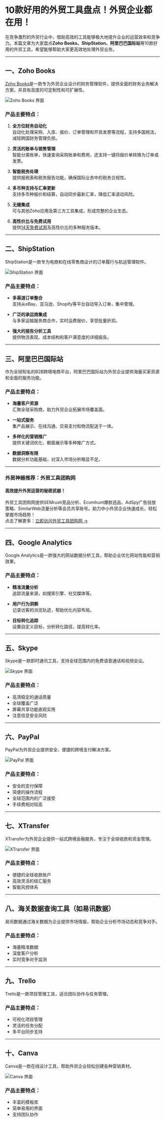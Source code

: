 # 10款好用的外贸工具盘点！外贸企业都在用！

在竞争激烈的外贸行业中，借助高效的工具能够极大地提升企业的运营效率和竞争力。本篇文章为大家盘点**Zoho Books、ShipStation、阿里巴巴国际站**等10款好用的外贸工具，希望能够帮助大家更高效地处理外贸业务。

---

## 一、Zoho Books

[Zoho Books](https://www.zoho.com.cn/books/)是一款专为外贸企业设计的财务管理软件，提供全面的财务业务解决方案，并具有高度的可定制性和可扩展性。

![Zoho Books 界面](https://zdblogscdn.zoho.com.cn/sites/books/articles/files/shouye.png)

### 产品主要特点：

1. **全方位财务自动化**  
   自动化处理采购、入库、报价、订单管理和开具发票等流程，支持多国税法，减轻跨国财务管理负担。

2. **灵活的账单与销售管理**  
   智能分类账单，快速查询采购账单和费用，还支持一键将报价单转换为订单或发票。

3. **智能税务处理**  
   提供报税表和税务报告功能，确保国际业务中的税务合规性。

4. **多币种支持与汇率更新**  
   支持多币种报价和结算，自动同步最新汇率，降低汇率波动风险。

5. **无缝集成**  
   可与其他Zoho应用及第三方工具集成，形成完整的企业生态。

6. **高性价比与免费试用**  
   提供[14天免费试用](https://www.zoho.com.cn/books/signup/)及高性价比的多种服务版本。

---

## 二、ShipStation

ShipStation是一款专为电商和在线零售商设计的订单履行与航运管理软件。

![ShipStation 界面](https://zdblogscdn.zoho.com.cn/sites/books/articles/files/shipstation.png)

### 产品主要特点：

- **多渠道订单整合**  
  支持从eBay、亚马逊、Shopify等平台自动导入订单，集中管理。

- **广泛的承运商集成**  
  与多家运输服务商合作，实时运费报价，享受批量折扣。

- **强大的报告分析工具**  
  提供物流表现、成本结构和客户满意度的详细报告。

---

## 三、阿里巴巴国际站

作为全球知名的B2B跨境电商平台，阿里巴巴国际站为外贸企业提供海量买家资源和全面的服务功能。

### 产品主要特点：

- **海量客户资源**  
  汇聚全球采购商，助力外贸企业拓展市场覆盖面。

- **一站式服务**  
  集产品展示、在线沟通、交易支付和物流配送于一体。

- **多样化的营销推广**  
  提供关键词优化、橱窗展示等多种推广方式。

- **数据洞察有限**  
  数据分析功能基础，对深入市场分析略显不足。

---

### **外贸神器推荐：外贸工具团购网**  
#### 高效提升外贸运营的秘密武器！

外贸工具团购网提供SEMrush竞品分析、Ecomhunt爆款选品、AdSpy广告投放策略、SimilarWeb流量分析等会员共享账号。助力中小外贸企业快速成长，轻松掌握市场趋势！  
点击了解更多：[立即访问外贸工具团购网 →](https://bit.ly/waimao518)

---

## 四、Google Analytics

Google Analytics是一款强大的网站数据分析工具，帮助企业优化网站性能和营销效果。

### 产品主要特点：

- **精准流量分析**  
  追踪流量来源，如搜索引擎、社交媒体等。

- **用户行为洞察**  
  记录访客的浏览轨迹，帮助优化内容布局。

- **目标转化追踪**  
  设置自定义目标，分析转化路径，提高转化率。

---

## 五、Skype

Skype是一款即时通讯工具，支持全球范围内的免费语音通话和视频会议。

![Skype 界面](https://zdblogscdn.zoho.com.cn/sites/books/articles/files/skype.png)

### 产品主要特点：

- 高清稳定的通话质量  
- 全球覆盖广泛  
- 屏幕共享功能直观实用  
- 注意信息安全风险

---

## 六、PayPal

PayPal为外贸企业提供安全、便捷的跨境支付解决方案。

![PayPal 界面](https://zdblogscdn.zoho.com.cn/sites/books/articles/files/paypal.png)

### 产品主要特点：

- 安全的支付保障  
- 简便的操作流程  
- 全球范围内的广泛接受  
- 手续费相对较高

---

## 七、XTransfer

XTransfer为外贸企业提供一站式跨境金融服务，专注于全球收款和资金管理。

![XTransfer 界面](https://zdblogscdn.zoho.com.cn/sites/books/articles/files/xtransfer.png)

### 产品主要特点：

- 便捷的全球收款账户  
- 高效灵活的结汇服务  
- 智能风控体系  

---

## 八、海关数据查询工具（如易讯数据）

易讯数据通过海关数据为企业提供市场情报，帮助企业分析市场动态和竞争对手。

### 产品主要特点：

- 海量精准数据  
- 深度客户分析  
- 实时竞争对手监测  

---

## 九、Trello

Trello是一款项目管理工具，适合团队协作与任务管理。

### 产品主要特点：

- 可视化项目管理  
- 灵活的任务分配  
- 多平台同步支持  

---

## 十、Canva

Canva是一款在线设计工具，帮助外贸企业轻松创建各种营销素材。

![Canva 界面](https://zdblogscdn.zoho.com.cn/sites/books/articles/files/canva.png)

### 产品主要特点：

- 丰富的模板库  
- 简单易用的界面  
- 支持团队协作  
